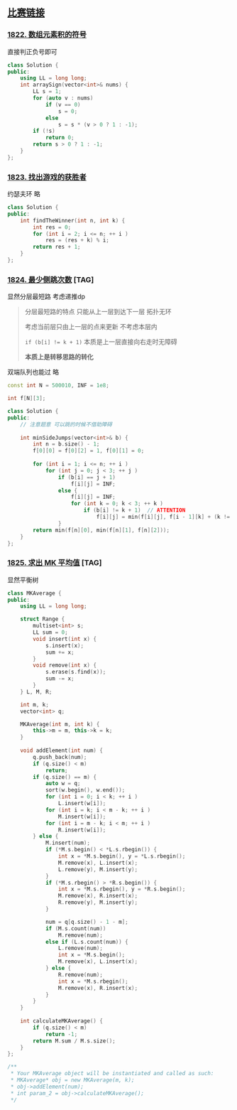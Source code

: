 ## [比赛链接](https://leetcode-cn.com/contest/weekly-contest-236/)


### [1822. 数组元素积的符号](https://leetcode-cn.com/problems/sign-of-the-product-of-an-array/)

直接判正负号即可

```c++
class Solution {
public:
    using LL = long long;
    int arraySign(vector<int>& nums) {
        LL s = 1;
        for (auto v : nums)
            if (v == 0)
                s = 0;
            else
                s = s * (v > 0 ? 1 : -1);
        if (!s)
            return 0;
        return s > 0 ? 1 : -1;
    }
};
```


### [1823. 找出游戏的获胜者](https://leetcode-cn.com/problems/find-the-winner-of-the-circular-game/)

约瑟夫环 略

```c++
class Solution {
public:
    int findTheWinner(int n, int k) {
        int res = 0;
        for (int i = 2; i <= n; ++ i )
            res = (res + k) % i;
        return res + 1;
    }
};
```

### [1824. 最少侧跳次数](https://leetcode-cn.com/problems/minimum-sideway-jumps/) [TAG]

显然分层最短路 考虑递推dp

> 分层最短路的特点 只能从上一层到达下一层 拓扑无环
>
> 考虑当前层只由上一层的点来更新 不考虑本层内
>
> `if (b[i] != k + 1)` 本质是上一层直接向右走时无障碍
>
> **本质上是转移思路的转化**

双端队列也能过 略

```c++
const int N = 500010, INF = 1e8;

int f[N][3];

class Solution {
public:
    // 注意题意 可以跳的时候不借助障碍
    
    int minSideJumps(vector<int>& b) {
        int n = b.size() - 1;
        f[0][0] = f[0][2] = 1, f[0][1] = 0;
        
        for (int i = 1; i <= n; ++ i )
            for (int j = 0; j < 3; ++ j )
                if (b[i] == j + 1)
                    f[i][j] = INF;
                else {
                    f[i][j] = INF;
                    for (int k = 0; k < 3; ++ k )
                        if (b[i] != k + 1)  // ATTENTION
                            f[i][j] = min(f[i][j], f[i - 1][k] + (k != j));
                }
        return min(f[n][0], min(f[n][1], f[n][2]));
    }
};
```

### [1825. 求出 MK 平均值](https://leetcode-cn.com/problems/finding-mk-average/) [TAG]

显然平衡树

```c++
class MKAverage {
public:
    using LL = long long;

    struct Range {
        multiset<int> s;
        LL sum = 0;
        void insert(int x) {
            s.insert(x);
            sum += x;
        }
        void remove(int x) {
            s.erase(s.find(x));
            sum -= x;
        }
    } L, M, R;

    int m, k;
    vector<int> q;

    MKAverage(int m, int k) {
        this->m = m, this->k = k;
    }
    
    void addElement(int num) {
        q.push_back(num);
        if (q.size() < m)
            return;
        if (q.size() == m) {
            auto w = q;
            sort(w.begin(), w.end());
            for (int i = 0; i < k; ++ i )
                L.insert(w[i]);
            for (int i = k; i < m - k; ++ i )
                M.insert(w[i]);
            for (int i = m - k; i < m; ++ i )
                R.insert(w[i]);
        } else {
            M.insert(num);
            if (*M.s.begin() < *L.s.rbegin()) {
                int x = *M.s.begin(), y = *L.s.rbegin();
                M.remove(x), L.insert(x);
                L.remove(y), M.insert(y);
            }
            if (*M.s.rbegin() > *R.s.begin()) {
                int x = *M.s.rbegin(), y = *R.s.begin();
                M.remove(x), R.insert(x);
                R.remove(y), M.insert(y);
            }

            num = q[q.size() - 1 - m];
            if (M.s.count(num))
                M.remove(num);
            else if (L.s.count(num)) {
                L.remove(num);
                int x = *M.s.begin();
                M.remove(x), L.insert(x);
            } else {
                R.remove(num);
                int x = *M.s.rbegin();
                M.remove(x), R.insert(x);
            }
        }
    }
    
    int calculateMKAverage() {
        if (q.size() < m)
            return -1;
        return M.sum / M.s.size();
    }
};

/**
 * Your MKAverage object will be instantiated and called as such:
 * MKAverage* obj = new MKAverage(m, k);
 * obj->addElement(num);
 * int param_2 = obj->calculateMKAverage();
 */
```
